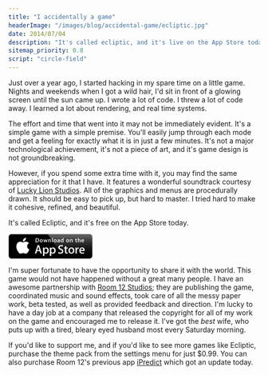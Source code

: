 ```yaml
---
title: "I accidentally a game"
headerImage: "/images/blog/accidental-game/ecliptic.jpg"
date: 2014/07/04
description: "It's called ecliptic, and it's live on the App Store today."
sitemap_priority: 0.8
script: "circle-field"
---
```


Just over a year ago, I started hacking in my spare time on a little game. Nights
and weekends when I got a wild hair, I'd sit in front of a glowing screen until
the sun came up. I wrote a lot of code. I threw a lot of code away. I learned a 
lot about rendering, and real time systems.

The effort and time that went into it may not be immediately evident. It's a 
simple game with a simple premise. You'll easily jump through each mode and get
a feeling for exactly what it is in just a few minutes. It's not a major technological 
achievement, it's not a piece of art, and it's game design is not groundbreaking.


However, if you spend some extra time with it, you may find the same appreciation
for it that I have. It features a wonderful soundtrack courtesy of [Lucky Lion Studios](http://luckylionstudios.com/). 
All of the graphics and menus are procedurally drawn. It should be easy to 
pick up, but hard to master. I tried hard to make it cohesive, refined, and beautiful.

It's called Ecliptic, and it's free on the App Store today.

<div style="height:50px; width: 100%;">
<a href="https://itunes.apple.com/us/app/ecliptic/id729679099?mt=8"><img src="../images/blog/accidental-game/appstore.svg" style="height: 100%;"></a>
</div>

I'm super fortunate to have the opportunity to share it with the world. This game 
would not have happened without a great many people. I have an awesome partnership 
with [Room 12 Studios](http://www.room12studios.com/); they are publishing the 
game, coordinated music and sound effects, took care of all the messy paper work, 
beta tested, as well as provided feedback and direction. I'm lucky to have a day 
job at a company that released the copyright for all of my work on the game and 
encouraged me to release it. I've got the _best_ wife, who puts up with a tired, 
bleary eyed husband most every Saturday morning.

If you'd like to support me, and if you'd like to see more games like Ecliptic, 
purchase the theme pack from the settings menu for just $0.99. You can also
purchase Room 12's previous app [iPredict](https://itunes.apple.com/us/app/ipredict-plus-fortune-teller/id471505464?mt=8) 
which got an update today.